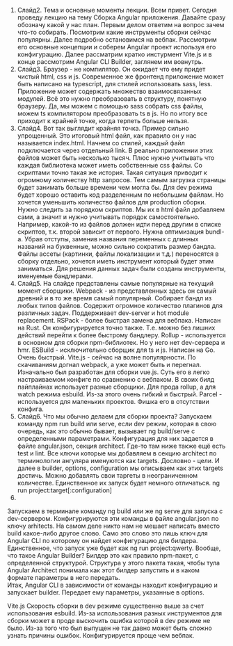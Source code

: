 1. Слайд2. Тема и основные моменты лекции.
   Всем привет. Сегодня проведу лекцию на тему Сборка Angular приложения.
   Давайте сразу обозначу какой у нас план. Первым делом ответим на вопрос зачем что-то собирать. Посмотрим какие инструменты сборки сейчас популярны. Далее подробно остановимся на вебпак. Рассмотрим его основные концепции и соберем Angular проект используя его конфигурацию. Далее рассматрим кратко инстурмент Vite.js и в конце рассмотрим Angular CLI Builder, заглянем им вовнутрь.
2. Слайд3.
   Браузер - не компилятор. Он ожидает что ему придет чистый html, css и js. Современное же фронтенд приложение может быть написано на typescript, для стилей использовать sass, less. Приложение может содержать множество взаимосвязанных модулей. Всё это нужно преобразовать в структуру, понятную браузеру.
   Да, мы можем с помощью sass собрать css файлы, можем ts компилятором преобразовать ts в js. Но по итогу все приходит к крайней точке, когда терпеть больше нельзя.
3. Слайд4. 
   Вот так выглядит крайняя точка. Пример сильно упрощенный. Это итоговый html файл, как правило он у нас называется index.html. Начнем со стилей, каждый файл подключается через отдельный link. В реально приложении этих файлов может быть несколько тысяч. Плюс нужно учитывать что каждая библиотека может иметь собственные css файлы. Со скриптами точно такая же история. Такая ситуация приводит к огромному количеству http запросов. Тем самым загрузка страницы будет занимать больше времени чем могла бы. Для dev режима будет хорошо оставить код разделенным по небольшим файлам. Но хочется уменьшить количество файлов для production сборки.
   Нужно следить за порядком скриптов. Мы их в html файл добавляем сами, а значит и нужно учитывать порядок самостоятельно. Например, какой-то из файлов должен идти перед другим в списке скриптов, т.к. второй зависит от первого.
   Нужна оптимизация bundl-a. Убрав отступы, заменив названия переменных с длинных названий на буквенные, можно сильно сократить размер бандла.
   Файлы ассеты (картинки, файлы локализации и т.д.) переносятся в сборку отдельно, хочется иметь инструмент который будет этим заниматься.
   Для решения данных задач были созданы инструменты, именуемые бандлерами.
4. Слайд5.
   На слайде представлены самые популярные на текущий момент сборщики.
   Webpack - из представленных здесь он самый древний и в то же время самый популярный. Собирает бандл из любых типов файлов. Содержит огромное количество плагинов для различных задач. Поддерживает dev-server и hot module replacement.
   RSPack - более быстрая замена для вебпака. Написан на Rust. Он конфигурируется точно также. Т.е. можно без лишних действий перейти к более быстрому бандлеру.
   Rollup - используется в основном для сборки npm-библиотек. Но у него нет dev-сервера и hmr.
   ESBuild - исключительно сборщик для ts и js. Написан на Go. Очень быстрый.
   Vite.js - сейчас на волне популярности. По скачиваниям догнал webpack, а уже может быть и перегнал. Изначально был разработан для сборки vue.js. Суть его в легко настраиваемом конфиге по сравнению с вебпаком. В своих билд пайплайнах использует разные сборщики. Для прода rollup, а для watch режима esbuild. Из-за этого очень гибкий и быстрый.
   Parcel - используется для маленьких проектов. Фишка его в отсутствии конфига.
5. Слайд6. Что мы обычно делаем для сборки проекта? 
   Запускаем команду npm run build или serve, если dev режим, которая в свою очередь, как это обычно бывает, вызывает ng build/serve с определенными параметрами.
   Конфигурация для них задается в файле angular.json, секция architect. Где-то там ниже также ещё есть test и lint. Все ключи которые мы добавляем в секцию architect по терминологии ангуляра именуются как targets. Дословно - цели. И далее в builder, options, configuration мы описываем как этих targets достичь. Можно добавлять свои таргеты в неограниченном количестве. Единственное их запуск будет немного отличаться.
   ng run project:target[:configuration]
6. 
   
   
   Запускаем в терминале команду ng build или же ng serve для запуска с dev-сервером. Конфигурируются эти команды в файле angular.json по ключу arhitects. На самом деле никто нам не мешает написать вместо build какое-либо другое слово. Само это слово это лишь ключ для Angular CLI по которому он найдет конфигурацию для билдера. Единственное, что запуск уже будет как ng run project:qwerty.
   Вообще, что такое Angular Builder? Билдер это как правило npm-пакет, с определенной структурой. Структура у этого пакета такая, чтобы тула Angular Architect понимала как этот билдер запустить и в каком формате параметры в него передать.  
   Итак, Angular CLI в зависимости от команды находит конфигурацию и запускает builder. Передает ему параметры, указанные в options.

Vite.js
Скорость сборки в dev режиме существенно выше за счет использования esbuild.
Из-за использования разных инструментов для сборки может в проде выскочить ошибка которой в dev режиме не было.
Из-за того что был выпущен не так давно может быть сложно узнать причины ошибок.
Конфигурируется проще чем вебпак.
   
   
   

   